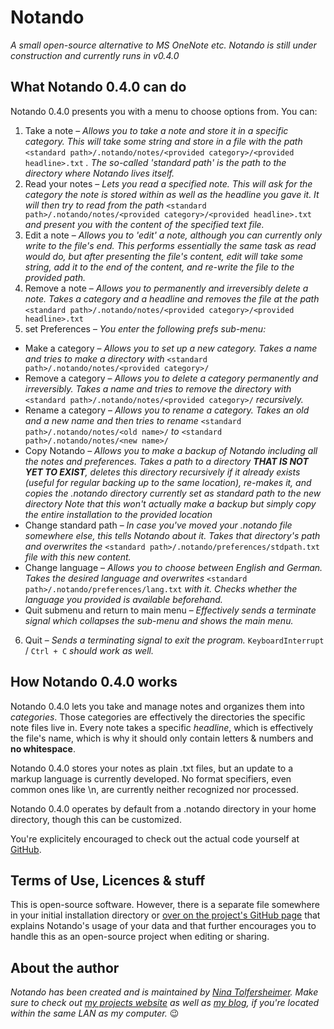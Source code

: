 # Notando
_A small open-source alternative to MS OneNote etc. Notando is still under construction and currently runs in v0.4.0_

## What Notando 0.4.0 can do
Notando 0.4.0 presents you with a menu to choose options from. You can:

1. Take a note – _Allows you to take a note and store it in a specific category. This will take some string and store in a file with the path_ ```<standard path>/.notando/notes/<provided category>/<provided headline>.txt```
_. The so-called 'standard path' is the path to the directory where Notando lives itself._
2. Read your notes – _Lets you read a specified note. This will ask for the category the note is stored within as well as the headline you gave it. It will then try to read from the path_ ```<standard path>/.notando/notes/<provided category>/<provided headline>.txt```
_and present you with the content of the specified text file._
3. Edit a note – _Allows you to 'edit' a note, although you can currently only write to the file's end. This performs essentially the same task as read would do, but after presenting the file's content, edit will take some string, add it to the end of the content, and re-write the file to the provided path._
4. Remove a note – _Allows you to permanently and irreversibly delete a note. Takes a category and a headline and removes the file at the path_ ```<standard path>/.notando/notes/<provided category>/<provided headline>.txt```
5. set Preferences – _You enter the following prefs sub-menu:_
  * Make a category – _Allows you to set up a new category. Takes a name and tries to make a directory with_ ```<standard path>/.notando/notes/<provided category>/```
  * Remove a category – _Allows you to delete a category permanently and irreversibly. Takes a name and tries to remove the directory with_ ```<standard path>/.notando/notes/<provided category>/``` _recursively._
  * Rename a category – _Allows you to rename a category. Takes an old and a new name and then tries to rename_ ```<standard path>/.notando/notes/<old name>/``` _to_ ```<standard path>/.notando/notes/<new name>/``` 
  * Copy Notando – _Allows you to make a backup of Notando including all the notes and preferences. Takes a path to a directory **THAT IS NOT YET TO EXIST**, deletes this directory recursively if it already exists (useful for regular backing up to the same location), re-makes it, and copies the .notando directory currently set as standard path to the new directory_
_Note that this won't actually make a backup but simply copy the entire installation to the provided location_
  * Change standard path – _In case you've moved your .notando file somewhere else, this tells Notando about it. Takes that directory's path and overwrites the_ ```<standard path>/.notando/preferences/stdpath.txt``` _file with this new content._ 
  * Change language – _Allows you to choose between English and German. Takes the desired language and overwrites_ ```<standard path>/.notando/preferences/lang.txt``` _with it. Checks whether the language you provided is available beforehand._
  * Quit submenu and return to main menu – _Effectively sends a terminate signal which collapses the sub-menu and shows the main menu._
6. Quit – _Sends a terminating signal to exit the program._ `KeyboardInterrupt` / `Ctrl + C` _should work as well._

## How Notando 0.4.0 works
Notando 0.4.0 lets you take and manage notes and organizes them into _categories_. Those categories are effectively the directories the specific note files live in. Every note takes a specific _headline_, which is effectively the file's name, which is why it should only contain letters & numbers and **no whitespace**.

Notando 0.4.0 stores your notes as plain .txt files, but an update to a markup language is currently developed. No format specifiers, even common ones like \n, are currently neither recognized nor processed.

Notando 0.4.0 operates by default from a .notando directory in your home directory, though this can be customized.

You're explicitely encouraged to check out the actual code yourself at [GitHub](https://github.com/NinaTolfersheimer/Notando/).

## Terms of Use, Licences & stuff
This is open-source software. However, there is a separate file somewhere in your initial installation directory or [over on the project's GitHub page](https://github.com/NinaTolfersheimer/Notando/) that explains Notando's usage of your data and that further encourages you to handle this as an open-source project when editing or sharing.

## About the author
_Notando has been created and is maintained by [Nina Tolfersheimer](https://github.com/NinaTolfersheimer). Make sure to check out [my projects website](https://ninatolfersheimer.github.io) as well as [my blog](http://raspberrypi), if you're located within the same LAN as my computer._ :wink:
